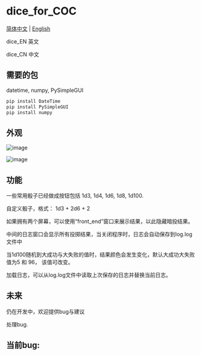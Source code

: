 # dice_for_COC

[简体中文](README.md) | [English](README_EN.md)


dice_EN 英文

dice_CN 中文

## 需要的包
datetime, numpy, PySimpleGUI


```bash
pip install DateTime
pip install PySimpleGUI
pip install numpy
```


## 外观
![image](https://user-images.githubusercontent.com/74366156/205477370-23b44c54-612e-4bdf-9239-9869158d939f.png)

![image](https://user-images.githubusercontent.com/74366156/205477372-685b03a1-385b-4ffb-a9e6-a97864192eea.png)

## 功能
一些常用骰子已经做成按钮包括 1d3, 1d4, 1d6, 1d8, 1d100.

自定义骰子，格式： 1d3 + 2d6 + 2

如果拥有两个屏幕，可以使用“front_end”窗口来展示结果，以此隐藏暗投结果。

中间的日志窗口会显示所有投掷结果，当关闭程序时，日志会自动保存到log.log 文件中

当1d100随机到大成功与大失败的值时，结果颜色会发生变化，默认大成功大失败值为5 和 96， 该值可改变。

加载日志，可以从log.log文件中读取上次保存的日志并替换当前日志。

## 未来
仍在开发中，欢迎提供bug与建议

处理bug.

## 当前bug:

